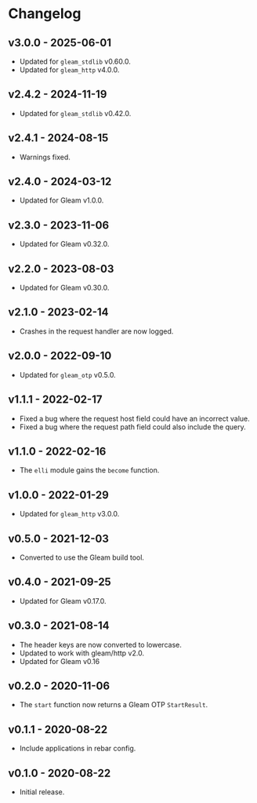 # Changelog

## v3.0.0 - 2025-06-01

- Updated for `gleam_stdlib` v0.60.0.
- Updated for `gleam_http` v4.0.0.

## v2.4.2 - 2024-11-19

- Updated for `gleam_stdlib` v0.42.0.

## v2.4.1 - 2024-08-15

- Warnings fixed.

## v2.4.0 - 2024-03-12

- Updated for Gleam v1.0.0.

## v2.3.0 - 2023-11-06

- Updated for Gleam v0.32.0.

## v2.2.0 - 2023-08-03

- Updated for Gleam v0.30.0.

## v2.1.0 - 2023-02-14

- Crashes in the request handler are now logged.

## v2.0.0 - 2022-09-10

- Updated for `gleam_otp` v0.5.0.

## v1.1.1 - 2022-02-17

- Fixed a bug where the request host field could have an incorrect value.
- Fixed a bug where the request path field could also include the query.

## v1.1.0 - 2022-02-16

- The `elli` module gains the `become` function.

## v1.0.0 - 2022-01-29

- Updated for `gleam_http` v3.0.0.

## v0.5.0 - 2021-12-03

- Converted to use the Gleam build tool.

## v0.4.0 - 2021-09-25

- Updated for Gleam v0.17.0.

## v0.3.0 - 2021-08-14

- The header keys are now converted to lowercase.
- Updated to work with gleam/http v2.0.
- Updated for Gleam v0.16

## v0.2.0 - 2020-11-06

- The `start` function now returns a Gleam OTP `StartResult`.

## v0.1.1 - 2020-08-22

- Include applications in rebar config.

## v0.1.0 - 2020-08-22

- Initial release.
